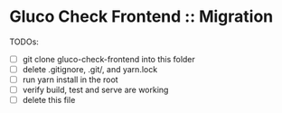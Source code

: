 # Gluco Check Frontend :: Migration

TODOs:

- [ ] git clone gluco-check-frontend into this folder
- [ ] delete .gitignore, .git/, and yarn.lock
- [ ] run yarn install in the root
- [ ] verify build, test and serve are working
- [ ] delete this file
